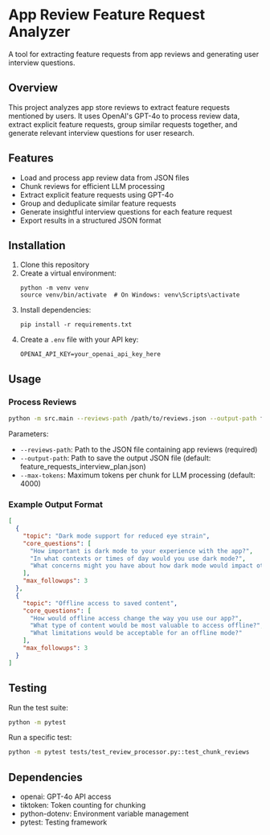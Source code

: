# App Review Feature Request Analyzer

A tool for extracting feature requests from app reviews and generating user interview questions.

## Overview

This project analyzes app store reviews to extract feature requests mentioned by users. It uses OpenAI's GPT-4o to process review data, extract explicit feature requests, group similar requests together, and generate relevant interview questions for user research.

## Features

- Load and process app review data from JSON files
- Chunk reviews for efficient LLM processing
- Extract explicit feature requests using GPT-4o
- Group and deduplicate similar feature requests
- Generate insightful interview questions for each feature request
- Export results in a structured JSON format

## Installation

1. Clone this repository
2. Create a virtual environment:
   ```
   python -m venv venv
   source venv/bin/activate  # On Windows: venv\Scripts\activate
   ```
3. Install dependencies:
   ```
   pip install -r requirements.txt
   ```
4. Create a `.env` file with your API key:
   ```
   OPENAI_API_KEY=your_openai_api_key_here
   ```

## Usage

### Process Reviews

```bash
python -m src.main --reviews-path /path/to/reviews.json --output-path feature_requests.json
```

Parameters:
- `--reviews-path`: Path to the JSON file containing app reviews (required)
- `--output-path`: Path to save the output JSON file (default: feature_requests_interview_plan.json)
- `--max-tokens`: Maximum tokens per chunk for LLM processing (default: 4000)

### Example Output Format

```json
[
  {
    "topic": "Dark mode support for reduced eye strain",
    "core_questions": [
      "How important is dark mode to your experience with the app?",
      "In what contexts or times of day would you use dark mode?",
      "What concerns might you have about how dark mode would impact other features you use?"
    ],
    "max_followups": 3
  },
  {
    "topic": "Offline access to saved content",
    "core_questions": [
      "How would offline access change the way you use our app?",
      "What type of content would be most valuable to access offline?",
      "What limitations would be acceptable for an offline mode?"
    ],
    "max_followups": 3
  }
]
```

## Testing

Run the test suite:

```bash
python -m pytest
```

Run a specific test:

```bash
python -m pytest tests/test_review_processor.py::test_chunk_reviews
```

## Dependencies

- openai: GPT-4o API access
- tiktoken: Token counting for chunking
- python-dotenv: Environment variable management
- pytest: Testing framework